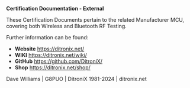 **Certification Documentation - External**

These Certification Documents pertain to the related Manufacturer MCU, covering both Wireless and Bluetooth RF Testing.


Further information can be found:

- **Website** https://ditronix.net/
- **WIKI**  https://ditronix.net/wiki/
- **GitHub**  https://github.com/DitroniX/
- **Shop**  https://ditronix.net/shop/

Dave Williams | G8PUO | DitroniX 1981-2024 | ditronix.net
